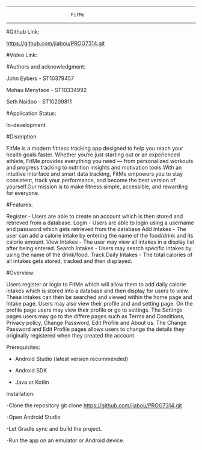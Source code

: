 --------------------------------------------------------
		                  	FitMe
--------------------------------------------------------


#Github Link:

 https://github.com/jiabou/PROG7314.git


#Video Link:

 

#Authors and acknowledgment:

 John Eybers 	- ST10379457
 
 Mohau Menytsoe	- ST10334992
 
 Seth Naidoo	- ST10209811


#Application Status:

 In-development


#Discription

 FitMe is a modern fitness tracking app designed to help you reach your health
 goals faster. Whether you’re just starting out or an experienced athlete, FitMe 
 provides everything you need — from personalized workouts and progress tracking 
 to nutrition insights and motivation tools.With an intuitive interface and smart
 data tracking, FitMe empowers you to stay consistent, track your performance,
 and become the best version of yourself.Our mission is to make fitness simple, 
 accessible, and rewarding for everyone.


#Features:

 Register - Users are able to create an account which is then stored and retrieved from a database.
 Login - Users are able to login using a username and password which gets retrieved from the database
 Add Intakes - The user can add a calorie intake by entering the name of the food/drink and its calorie amount.
 View Intakes - The user may view all intakes in a display list after being entered.
 Search Intakes - Users may search specific intakes by using the name of the drink/food.
 Track Daily Intakes - The total calories of all intakes gets stored, tracked and then displayed.


#Overview:

 Users register or login to FitMe which will allow them to add daily calorie intakes which is stored into a database
 and then display for users to view. These intakes can then be searched and viewed within the home page and Intake page.
 Users may also view their profile and and setting page. On the profile page users may view their profile or go to settings.
 The Settings pages users may go to the differe pages such as Terms and Conditions, Privacy policy, Change Password, Edit
 Profile and About us. The Change Password and Edit Profile pages allows users to change the details they originally registered
 when they created the account. 


Prerequisites:

- Android Studio (latest version recommended)
  
- Android SDK
  
- Java or Kotlin 


Installation:

 -Clone the repository
   git clone https://github.com/jiabou/PROG7314.git
   
 -Open Android Studio
 
 -Let Gradle sync and build the project.
 
 -Run the app on an emulator or Android device.

